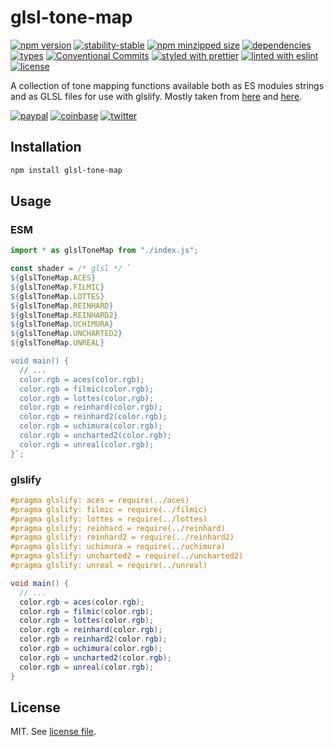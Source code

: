 # glsl-tone-map

[![npm version](https://img.shields.io/npm/v/glsl-tone-map)](https://www.npmjs.com/package/glsl-tone-map)
[![stability-stable](https://img.shields.io/badge/stability-frozen-brightgreen.svg)](https://www.npmjs.com/package/glsl-tone-map)
[![npm minzipped size](https://img.shields.io/bundlephobia/minzip/glsl-tone-map)](https://bundlephobia.com/package/glsl-tone-map)
[![dependencies](https://img.shields.io/librariesio/release/npm/glsl-tone-map)](https://github.com/dmnsgn/glsl-tone-map/blob/main/package.json)
[![types](https://img.shields.io/npm/types/glsl-tone-map)](https://github.com/microsoft/TypeScript)
[![Conventional Commits](https://img.shields.io/badge/Conventional%20Commits-1.0.0-fa6673.svg)](https://conventionalcommits.org)
[![styled with prettier](https://img.shields.io/badge/styled_with-Prettier-f8bc45.svg?logo=prettier)](https://github.com/prettier/prettier)
[![linted with eslint](https://img.shields.io/badge/linted_with-ES_Lint-4B32C3.svg?logo=eslint)](https://github.com/eslint/eslint)
[![license](https://img.shields.io/github/license/dmnsgn/glsl-tone-map)](https://github.com/dmnsgn/glsl-tone-map/blob/main/LICENSE.md)

A collection of tone mapping functions available both as ES modules strings and as GLSL files for use with glslify. Mostly taken from [here](https://bruop.github.io/tonemapping/) and [here](https://www.shadertoy.com/view/WdjSW3).

[![paypal](https://img.shields.io/badge/donate-paypal-informational?logo=paypal)](https://paypal.me/dmnsgn)
[![coinbase](https://img.shields.io/badge/donate-coinbase-informational?logo=coinbase)](https://commerce.coinbase.com/checkout/56cbdf28-e323-48d8-9c98-7019e72c97f3)
[![twitter](https://img.shields.io/twitter/follow/dmnsgn?style=social)](https://twitter.com/dmnsgn)

## Installation

```bash
npm install glsl-tone-map
```

## Usage

### ESM

```js
import * as glslToneMap from "./index.js";

const shader = /* glsl */ `
${glslToneMap.ACES}
${glslToneMap.FILMIC}
${glslToneMap.LOTTES}
${glslToneMap.REINHARD}
${glslToneMap.REINHARD2}
${glslToneMap.UCHIMURA}
${glslToneMap.UNCHARTED2}
${glslToneMap.UNREAL}

void main() {
  // ...
  color.rgb = aces(color.rgb);
  color.rgb = filmic(color.rgb);
  color.rgb = lottes(color.rgb);
  color.rgb = reinhard(color.rgb);
  color.rgb = reinhard2(color.rgb);
  color.rgb = uchimura(color.rgb);
  color.rgb = uncharted2(color.rgb);
  color.rgb = unreal(color.rgb);
}`;
```

### glslify

```glsl
#pragma glslify: aces = require(../aces)
#pragma glslify: filmic = require(../filmic)
#pragma glslify: lottes = require(../lottes)
#pragma glslify: reinhard = require(../reinhard)
#pragma glslify: reinhard2 = require(../reinhard2)
#pragma glslify: uchimura = require(../uchimura)
#pragma glslify: uncharted2 = require(../uncharted2)
#pragma glslify: unreal = require(../unreal)

void main() {
  // ...
  color.rgb = aces(color.rgb);
  color.rgb = filmic(color.rgb);
  color.rgb = lottes(color.rgb);
  color.rgb = reinhard(color.rgb);
  color.rgb = reinhard2(color.rgb);
  color.rgb = uchimura(color.rgb);
  color.rgb = uncharted2(color.rgb);
  color.rgb = unreal(color.rgb);
}
```

## License

MIT. See [license file](https://github.com/dmnsgn/glsl-tone-map/blob/main/LICENSE.md).
